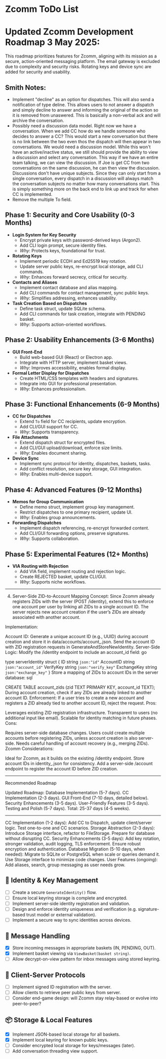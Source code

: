 # Zcomm ToDo List


# Updated Zcomm Development Roadmap 3 May 2025:

This roadmap prioritizes features for Zcomm, aligning with its mission as a secure, action-oriented messaging platform. The email gateway is excluded due to complexity and security risks. Rotating keys and device sync are added for security and usability.

## Smith Notes:
- Implement "decline" as an option for dispatches. This will also send a notification of type deline. 
  This allows users to not answer a dispatch and simply decline to answer and informing the original 
  of the action so it is removed from unaswered. This is basically a non-verbal ack and will archive the 
  conversation. 
- Possibly need a discussion data model. Right now we have a conversation. When we add CC how do we handle someone
  who decides to answer a CC? This would start a new conversation but there is no link between the two even thos the
  dispatch will then appear in two conversations. We would need a discussion model. While this won't have an active/inactive
  status, we still should provide the ability to view a discussion and select any conversation. This way if we have an 
  entire team talking, we can view the discussion. If Joe is get CC from two conversations on the same discussion, he can 
  then view the discussion. Discussions don't have unique subjects. Since they can only start from a single conversation, every
  dispatch in a discussion will always match the conversation subjects no matter how many conversations start. This is simply something more on the back end to link up and track for when CC is implemented. 
- Remove the multiple To field. 

## Phase 1: Security and Core Usability (0-3 Months)
- **Login System for Key Security**
  - Encrypt private keys with password-derived keys (Argon2).
  - Add CLI login prompt, secure identity files.
  - *Why*: Protects keys, foundational for trust.
- **Rotating Keys**
  - Implement periodic ECDH and Ed25519 key rotation.
  - Update server public keys, re-encrypt local storage, add CLI commands.
  - *Why*: Enhances forward secrecy, critical for security.
- **Contacts and Aliases**
  - Implement contact database and alias mapping.
  - Add CLI commands for contact management, sync public keys.
  - *Why*: Simplifies addressing, enhances usability.
- **Task Creation Based on Dispatches**
  - Define task struct, update SQLite schema.
  - Add CLI commands for task creation, integrate with PENDING basket.
  - *Why*: Supports action-oriented workflows.

## Phase 2: Usability Enhancements (3-6 Months)
- **GUI Front-End**
  - Build web-based GUI (React) or Electron app.
  - Integrate with HTTP server, implement basket views.
  - *Why*: Improves accessibility, enables formal display.
- **Formal Letter Display for Dispatches**
  - Create HTML/CSS templates with headers and signatures.
  - Integrate into GUI for professional presentation.
  - *Why*: Enhances professionalism.

## Phase 3: Functional Enhancements (6-9 Months)
- **CC for Dispatches**
  - Extend `To` field for CC recipients, update encryption.
  - Add CLI/GUI support for CC.
  - *Why*: Supports transparency.
- **File Attachments**
  - Extend dispatch struct for encrypted files.
  - Add CLI/GUI upload/download, enforce size limits.
  - *Why*: Enables document sharing.
- **Device Sync**
  - Implement sync protocol for identity, dispatches, baskets, tasks.
  - Add conflict resolution, secure key storage, GUI integration.
  - *Why*: Enables multi-device support.

## Phase 4: Advanced Features (9-12 Months)
- **Memos for Group Communication**
  - Define memo struct, implement group key management.
  - Restrict dispatches to one primary recipient, update UI.
  - *Why*: Enables group announcements.
- **Forwarding Dispatches**
  - Implement dispatch referencing, re-encrypt forwarded content.
  - Add CLI/GUI forwarding options, preserve signatures.
  - *Why*: Supports collaboration.

## Phase 5: Experimental Features (12+ Months)
- **VIA Routing with Rejection**
  - Add VIA field, implement routing and rejection logic.
  - Create REJECTED basket, update CLI/GUI.
  - *Why*: Supports niche workflows.
-----------------------------------------------------------------------

4. Server-Side ZID-to-Account Mapping
Concept: Since Zcomm already registers ZIDs with the server (POST /identity), extend this to enforce one account per user by linking all ZIDs to a single account ID. The server rejects new account creation if the user’s ZIDs are already associated with another account.

Implementation:

Account ID:
Generate a unique account ID (e.g., UUID) during account creation and store it in data/accounts/account_<username>.json.
Send the account ID with ZID registration requests in GenerateAndStoreNewIdentity.
Server-Side Logic:
Modify the /identity endpoint to include an account_id field:
go

type serverIdentity struct {
    ID          string `json:"id"`
    AccountID   string `json:"account_id"`
    VerifyKey   string `json:"verify_key"`
    ExchangeKey string `json:"exchange_key"`
}
Store a mapping of ZIDs to account IDs in the server database:
sql

CREATE TABLE account_zids (zid TEXT PRIMARY KEY, account_id TEXT);
During account creation, check if any ZIDs are already linked to another account ID.
Enforcement:
If a user tries to create a new account and registers a ZID already tied to another account ID, reject the request.
Pros:

Leverages existing ZID registration infrastructure.
Transparent to users (no additional input like email).
Scalable for identity matching in future phases.
Cons:

Requires server-side database changes.
Users could create multiple accounts before registering ZIDs, unless account creation is also server-side.
Needs careful handling of account recovery (e.g., merging ZIDs).
Zcomm Considerations:

Ideal for Zcomm, as it builds on the existing /identity endpoint.
Store account IDs in identity_<zid>.json for consistency.
Add a server-side /account endpoint to register the account ID before ZID creation.

-----------------------------------------------------------------------


Recommended Roadmap

Updated Roadmap:
Database Implementation (5-7 days).
CC Implementation (2-3 days).
GUI Front-End (7-10 days, detailed below).
Security Enhancements (3-5 days).
User-Friendly Features (3-5 days).
Testing and Polish (5-7 days).
Total: 25-37 days (4-5 weeks).

---
CC Implementation (1-2 days):
Add CC to Dispatch, update client/server logic.
Test one-to-one and CC scenarios.
Storage Abstraction (2-3 days):
Introduce Storage interface, refactor to FileStorage.
Prepare for database without disrupting CC.
Security Enhancements (3-5 days):
Add key rotation, stronger validation, audit logging, TLS enforcement.
Ensure robust encryption and authentication.
Database Migration (5-10 days, when needed):
Migrate to SQLite or PostgreSQL when scale or queries demand it.
Use Storage interface to minimize code changes.
User Features (ongoing):
Add aliases, search, group messaging as user needs grow.

## 🔐 Identity & Key Management
- [ ] Create a secure `GenerateIdentity()` flow.
- [ ] Ensure local keyring storage is complete and encrypted.
- [ ] Implement server-side identity registration and validation.
- [ ] Design and enforce identity uniqueness and verification (e.g. signature-based trust model or external validation).
- [ ] Implement a secure way to sync identities across devices.

## 💬 Message Handling
- [x] Store incoming messages in appropriate baskets (IN, PENDING, OUT).
- [x] Implement basket viewing via `ViewBasket(basket string)`.
- [ ] Allow decrypt-on-view pattern for inbox messages using stored keyring.

## 🔄 Client-Server Protocols
- [ ] Implement signed ID registration with the server.
- [ ] Allow clients to retrieve peer public keys from server.
- [ ] Consider end-game design: will Zcomm stay relay-based or evolve into peer-to-peer?

## 📦 Storage & Local Features
- [x] Implement JSON-based local storage for all baskets.
- [x] Implement local keyring for known public keys.
- [ ] Consider encrypted local storage for keys/messages (later).
- [ ] Add conversation threading view support.
